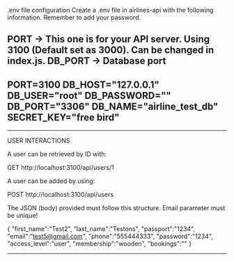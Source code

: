 .env file configuration
Create a .env file in airlines-api with the following information. Remember to add your password.

PORT -> This one is for your API server. Using 3100 (Default set as 3000). Can be changed in index.js.
DB_PORT -> Database port
------------------------------------------------
PORT=3100
DB_HOST="127.0.0.1"
DB_USER="root"
DB_PASSWORD=""
DB_PORT="3306"
DB_NAME="airline_test_db"
SECRET_KEY="free bird"
------------------------------------------------


------------------------------------------------
USER INTERACTIONS


A user can be retrieved by ID with:

GET http://localhost:3100/api/users/1

A user can be added by using:


POST http://localhost:3100/api/users

The JSON (body) provided must follow this structure. Email parameter must be unique!

{
"first_name":"Test2",
"last_name":"Testons",
"passport":"1234",
"email":"test5@gmail.com",
"phone":"555444333",
"password":"1234",
"access_level":"user",
"membership":"wooden",
"bookings":""
}

------------------------------------------------